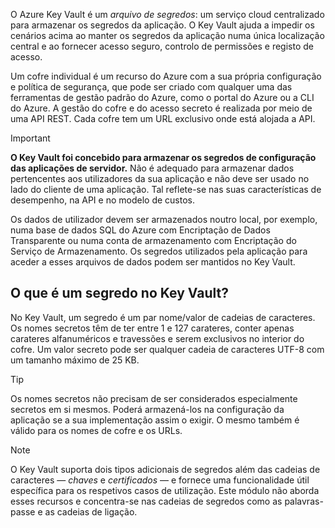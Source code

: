 O Azure Key Vault é um *arquivo de segredos*: um serviço cloud centralizado para armazenar os segredos da aplicação. O Key Vault ajuda a impedir os cenários acima ao manter os segredos da aplicação numa única localização central e ao fornecer acesso seguro, controlo de permissões e registo de acesso.

Um cofre individual é um recurso do Azure com a sua própria configuração e política de segurança, que pode ser criado com qualquer uma das ferramentas de gestão padrão do Azure, como o portal do Azure ou a CLI do Azure. A gestão do cofre e do acesso secreto é realizada por meio de uma API REST. Cada cofre tem um URL exclusivo onde está alojada a API.

> [!IMPORTANT]
> **O Key Vault foi concebido para armazenar os segredos de configuração das aplicações de servidor.** Não é adequado para armazenar dados pertencentes aos utilizadores da sua aplicação e não deve ser usado no lado do cliente de uma aplicação. Tal reflete-se nas suas características de desempenho, na API e no modelo de custos.
>
> Os dados de utilizador devem ser armazenados noutro local, por exemplo, numa base de dados SQL do Azure com Encriptação de Dados Transparente ou numa conta de armazenamento com Encriptação do Serviço de Armazenamento. Os segredos utilizados pela aplicação para aceder a esses arquivos de dados podem ser mantidos no Key Vault.

## <a name="what-is-a-secret-in-key-vault"></a>O que é um segredo no Key Vault?

No Key Vault, um segredo é um par nome/valor de cadeias de caracteres. Os nomes secretos têm de ter entre 1 e 127 carateres, conter apenas carateres alfanuméricos e travessões e serem exclusivos no interior do cofre. Um valor secreto pode ser qualquer cadeia de caracteres UTF-8 com um tamanho máximo de 25 KB.

> [!TIP]
> Os nomes secretos não precisam de ser considerados especialmente secretos em si mesmos. Poderá armazená-los na configuração da aplicação se a sua implementação assim o exigir. O mesmo também é válido para os nomes de cofre e os URLs.

> [!NOTE]
> O Key Vault suporta dois tipos adicionais de segredos além das cadeias de caracteres &mdash; *chaves* e *certificados* &mdash; e fornece uma funcionalidade útil específica para os respetivos casos de utilização. Este módulo não aborda esses recursos e concentra-se nas cadeias de segredos como as palavras-passe e as cadeias de ligação.
